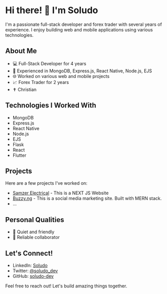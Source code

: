 # Hi there! 👋 I'm Soludo

I'm a passionate full-stack developer and forex trader with several years of experience. I enjoy building web and mobile applications using various technologies.

## About Me

- 💻 Full-Stack Developer for 4 years
- 📱 Experienced in MongoDB, Express.js, React Native, Node.js, EJS
- 🌐 Worked on various web and mobile projects
- 📈 Forex Trader for 2 years
- ✝️ Christian

## Technologies I Worked With

- MongoDB
- Express.js
- React Native
- Node.js
- EJS
- Flask
- React
- Flutter

## Projects

Here are a few projects I've worked on:

- [Samzer Electrical](Buzzy) - This is a NEXT JS Website
- [Buzzy.ng](#) - This is a social media marketing site. Built with MERN stack.
- ...

## Personal Qualities

- 🤫 Quiet and friendly
- 🤝 Reliable collaborator

## Let's Connect!

- LinkedIn: [Soludo](#)
- Twitter: [@soludo_dev](#)
- GitHub: [soludo-dev](https://github.com/soludo-dev)

Feel free to reach out! Let's build amazing things together.

